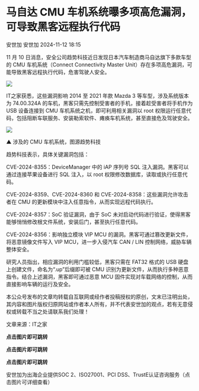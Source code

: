 #  马自达 CMU 车机系统曝多项高危漏洞，可导致黑客远程执行代码   
安世加  安世加   2024-11-12 18:15  
  
11 月 10 日消息，安全公司趋势科技近日发现日本汽车制造商马自达旗下多款车型的 CMU 车机系统（Connect Connectivity Master Unit）存在多项高危漏洞，可能导致黑客远程执行代码，危害驾驶人安全。  
  
  
![](https://mmbiz.qpic.cn/sz_mmbiz_png/UZ1NGUYLEFjmVK3OHuncV1nkO3Zriaq6MTLkhgEx5sUWMFgvibqGZGC9MkjJr7TCzJlX1YhwjdxRCaT8o2J1so6Q/640?wx_fmt=png&from=appmsg "")  
  
  
IT之家获悉，这些漏洞影响 2014 至 2021 年款 Mazda 3 等车型，涉及系统版本为 74.00.324A 的车机，黑客只需先控制受害者的手机，接着趁受害者将手机作为 USB 设备连接到 CMU 车机系统之机，即可利用相关漏洞以 root 权限运行任意代码，包括阻断车联服务、安装勒索软件、瘫痪车机系统，甚至直接危及驾驶安全。  
  
  
![](https://mmbiz.qpic.cn/sz_mmbiz_png/UZ1NGUYLEFjmVK3OHuncV1nkO3Zriaq6MibEDicuEZkYk0BIjJI4rgVSicvibsREibC53k0HRGP8Is66WEClRhT11CSg/640?wx_fmt=png&from=appmsg "")  
  
▲ 涉及的 CMU 车机系统，图源趋势科技  
  
  
趋势科技表示，具体关键漏洞包括：  
  
CVE-2024-8355：DeviceManager 中的 iAP 序列号 SQL 注入漏洞。黑客可以通过连接苹果设备进行 SQL 注入，以 root 权限修改数据库，读取或执行任意代码。  
  
  
CVE-2024-8359、CVE-2024-8360 和 CVE-2024-8358：这些漏洞允许攻击者在 CMU 的更新模块中注入任意指令，从而实现远程代码执行。  
  
  
CVE-2024-8357：SoC 验证漏洞，由于 SoC 未对启动代码进行验证，使得黑客能够悄悄修改根文件系统，安装后门，甚至执行任意代码。  
  
  
CVE-2024-8356：影响独立模块 VIP MCU 的漏洞。黑客可通过篡改更新文件，将恶意镜像文件写入 VIP MCU，进一步入侵汽车 CAN / LIN 控制网络，威胁车辆整体安全。  
  
  
研究人员指出，相应漏洞的利用门槛较低，黑客只需在 FAT32 格式的 USB 硬盘上创建文件，命名为“.up”后缀即可被 CMU 识别为更新文件，从而执行多种恶意指令。结合上述漏洞，黑客即可通过恶意 MCU 固件实现对车载网络的控制，从而直接影响车辆的运行及安全。  
  
  
本公众号发布的文章均转载自互联网或经作者投稿授权的原创，文末已注明出处，其内容和图片版权归原网站或作者本人所有，并不代表安世加的观点，若有无意侵权或转载不当之处请联系我们处理！  
  
文章来源：IT之家  
  
**点击图片即可跳转**  
  
[](http://mp.weixin.qq.com/s?__biz=MzU2MTQwMzMxNA==&mid=2247540573&idx=1&sn=4905af05cd4027398427f2f63fa060e3&chksm=fc7b5b80cb0cd296123c62f1e6a9881dcee148084179180934dd7ac9520e469c8605eb2802eb&scene=21#wechat_redirect)  
  
**点击图片即可跳转**  
  
[](http://mp.weixin.qq.com/s?__biz=MzU2MTQwMzMxNA==&mid=2247540490&idx=1&sn=8d0fa1665ab08ef79c32f24c533cc464&chksm=fc7b5bd7cb0cd2c17b5c360e3a49e0ca2bcf14df07ffb9849e2690701298c18c2d49dd6fb3dd&scene=21#wechat_redirect)  
  
**点击图片即可跳转**  
  
[](http://mp.weixin.qq.com/s?__biz=MzU2MTQwMzMxNA==&mid=2247540617&idx=1&sn=e0f834aa41ea18c25142064225a9f385&chksm=fc7b5b54cb0cd242d91f8caf91a52302d599b6ecb206b18c60671594e5aaecfd18a084dc5c7d&scene=21#wechat_redirect)  
  
  
  
  
安世加为出海企业提供SOC 2、ISO27001、PCI DSS、TrustE认证咨询服务（点击图片可详细查看）  
  
[](http://mp.weixin.qq.com/s?__biz=MzU2MTQwMzMxNA==&mid=2247540448&idx=1&sn=165f2bc3b3233827b2c601a32073aca8&chksm=fc7b5a3dcb0cd32bc659d53ad5b9eb040f9b3cd6b6289e425c96abb0848d51cf08e178907778&scene=21#wechat_redirect)  
  
  
